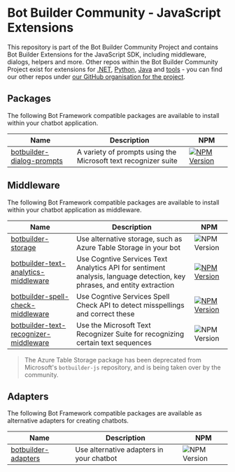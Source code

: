 # Bot Builder Community - JavaScript Extensions

This repository is part of the Bot Builder Community Project and contains Bot Builder Extensions for the JavaScript SDK, including middleware, dialogs, helpers and more. Other repos within the Bot Builder Community Project exist for extensions for [.NET](https://github.com/BotBuilderCommunity/botbuilder-community-dotnet), [Python](https://github.com/BotBuilderCommunity/botbuilder-community-python), [Java](https://github.com/BotBuilderCommunity/botbuilder-community-java) and [tools](https://github.com/BotBuilderCommunity/botbuilder-community-tools) - you can find our other repos under [our GitHub organisation for the project](https://github.com/BotBuilderCommunity/).  

## Packages

The following Bot Framework compatible packages are available to install within your chatbot application.

| Name | Description | NPM |
| ---- | ----------- | ----- |
| [botbuilder-dialog-prompts](libraries/botbuilder-dialog-prompts/README.md) | A variety of prompts using the Microsoft text recognizer suite | [![NPM Version](https://img.shields.io/badge/npm-0.2.0-red.svg)](https://www.npmjs.com/package/@botbuildercommunity/dialog-prompts) |

## Middleware

The following Bot Framework compatible packages are available to install within your chatbot application as middleware.

| Name | Description | NPM |
| ---- | ----------- | ------- |
| [botbuilder-storage](libraries/botbuilder-storage/README.md) | Use alternative storage, such as Azure Table Storage in your bot | ![NPM Version](https://img.shields.io/badge/npm-0.2.2-red.svg) |
| [botbuilder-text-analytics-middleware](libraries/botbuilder-text-analytics-middleware/README.md) | Use Cogntive Services Text Analytics API for sentiment analysis, language detection, key phrases, and entity extraction | [![NPM Version](https://img.shields.io/badge/npm-0.2.2-red.svg)](https://www.npmjs.com/package/@botbuildercommunity/text-analytics-middleware) |
| [botbuilder-spell-check-middleware](libraries/botbuilder-spell-check-middleware/README.md) | Use Cogntive Services Spell Check API to detect misspellings and correct these | [![NPM Version](https://img.shields.io/badge/npm-0.2.0-red.svg)](https://www.npmjs.com/package/@botbuildercommunity/spell-check-middleware) |
| [botbuilder-text-recognizer-middleware](libraries/botbuilder-text-recognizer-middleware/README.md) | Use the Microsoft Text Recognizer Suite for recognizing certain text sequences | ![NPM Version](https://img.shields.io/badge/npm-0.2.0-red.svg) |

> The Azure Table Storage package has been deprecated from Microsoft's `botbuilder-js` repository, and is being taken over by the community.

## Adapters

The following Bot Framework compatible packages are available as alternative adapters for creating chatbots.

| Name | Description | NPM |
| ---- | ----------- | ------- |
| [botbuilder-adapters](libraries/botbuilder-adapters/README.md) | Use alternative adapters in your chatbot | ![NPM Version](https://img.shields.io/badge/npm-0.2.0-red.svg) |

